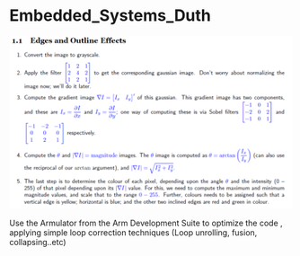 # Embedded_Systems_Duth
![Alt text](./project.png?raw=true "Title")

Use the Armulator from the Arm Development Suite to optimize the code , applying simple loop correction techniques (Loop unrolling, fusion, collapsing..etc)
